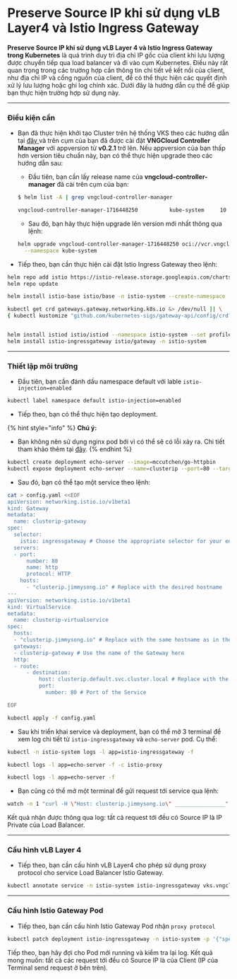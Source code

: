 # Preserve Source IP khi sử dụng vLB Layer4 và Istio Ingress Gateway

**Preserve Source IP khi sử dụng vLB Layer 4 và Istio Ingress Gateway trong Kubernetes** là quá trình duy trì địa chỉ IP gốc của client khi lưu lượng được chuyển tiếp qua load balancer và đi vào cụm Kubernetes. Điều này rất quan trọng trong các trường hợp cần thông tin chi tiết về kết nối của client, như địa chỉ IP và cổng nguồn của client, để có thể thực hiện các quyết định xử lý lưu lượng hoặc ghi log chính xác. Dưới đây là hướng dẫn cụ thể để giúp bạn thực hiện trường hợp sử dụng này.

***

### Điều kiện cần

*   Bạn đã thực hiện khởi tạo Cluster trên hệ thống VKS theo các hướng dẫn tại [đây ](expose-mot-service-thong-qua-vlb-layer4.md)và trên cụm của bạn đã được cài đặt **VNGCloud Controller Manager** với appversion từ **v0.2.1** trở lên. Nếu appversion của bạn thấp hơn version tiêu chuẩn này, bạn có thể thực hiện upgrade theo các hướng dẫn sau:

    * Đầu tiên, bạn cần lấy release name của **vngcloud-controller-manager** đã cài trên cụm của bạn:

    ```bash
    $ helm list -A | grep vngcloud-controller-manager

    vngcloud-controller-manager-1716448250          kube-system     10              2024-06-10 17:00:17.866548653 +0700 +07 deployed        vngcloud-controller-manager-0.2.3       v0.2.0
    ```

    * Sau đó, bạn hãy thực hiện upgrade lên version mới nhất thông qua lệnh:

    ```bash
    helm upgrade vngcloud-controller-manager-1716448250 oci://vcr.vngcloud.vn/81-vks-public/vks-helm-charts/vngcloud-controller-manager \
      --namespace kube-system
    ```
* Tiếp theo, bạn cần thực hiện cài đặt Istio Ingress Gateway theo lệnh:

```bash
helm repo add istio https://istio-release.storage.googleapis.com/charts
helm repo update

helm install istio-base istio/base -n istio-system --create-namespace --wait

kubectl get crd gateways.gateway.networking.k8s.io &> /dev/null || \
{ kubectl kustomize "github.com/kubernetes-sigs/gateway-api/config/crd?ref=v1.1.0" | kubectl apply -f -; }


helm install istiod istio/istiod --namespace istio-system --set profile=ambient
helm install istio-ingressgateway istio/gateway -n istio-system
```

***

### **Thiết lập môi trường**

* Đầu tiên, bạn cần đánh dấu namespace default với lable `istio-injection=enabled`

```bash
kubectl label namespace default istio-injection=enabled
```

* Tiếp theo, bạn có thể thực hiện tạo deployment.&#x20;

{% hint style="info" %}
**Chú ý:**&#x20;

* Bạn không nên sử dụng nginx pod bới vì có thể sẽ có lỗi xảy ra. Chi tiết tham khảo thêm tại [đây](https://medium.com/@syedhassaniiui/istio-common-issues-59340ae20241).
{% endhint %}

```bash
kubectl create deployment echo-server --image=mccutchen/go-httpbin
kubectl expose deployment echo-server --name=clusterip --port=80 --target-port=8080
```

* Sau đó, bạn có thể tạo một service theo lệnh:&#x20;

```bash
cat > config.yaml <<EOF
apiVersion: networking.istio.io/v1beta1
kind: Gateway
metadata:
  name: clusterip-gateway
spec:
  selector:
    istio: ingressgateway # Choose the appropriate selector for your environment
  servers:
  - port:
      number: 80
      name: http
      protocol: HTTP
    hosts:
      - "clusterip.jimmysong.io" # Replace with the desired hostname
---
apiVersion: networking.istio.io/v1beta1
kind: VirtualService
metadata:
  name: clusterip-virtualservice
spec:
  hosts:
  - "clusterip.jimmysong.io" # Replace with the same hostname as in the Gateway
  gateways:
  - clusterip-gateway # Use the name of the Gateway here
  http:
  - route:
      - destination:
          host: clusterip.default.svc.cluster.local # Replace with the actual hostname of your Service
          port:
            number: 80 # Port of the Service

EOF
```

```bash
kubectl apply -f config.yaml
```

* Sau khi triển khai service và deployment, bạn có thể mở 3 terminal để xem log chi tiết từ `istio-ingressgateway` và `echo-server` pod. Cụ thể:&#x20;

```bash
kubectl -n istio-system logs -l app=istio-ingressgateway -f
```

```bash
kubectl logs -l app=echo-server -f -c istio-proxy
```

```bash
kubectl logs -l app=echo-server -f
```

* Bạn cũng có thể mở một terminal để gửi request tới service qua lệnh:&#x20;

```bash
watch -n 1 "curl -H \"Host: clusterip.jimmysong.io\" ________________" # Replace with the IP of the Istio Ingress Gateway
```

Kết quả nhận được thông qua log: tất cả request tới đều có Source IP là IP Private của Load Balancer.

***



### Cấu hình vLB Layer 4

* Tiếp theo, bạn cần cấu hình vLB Layer4 cho phép sử dụng proxy protocol cho service Load Balancer Istio Gateway.&#x20;

```bash
kubectl annotate service -n istio-system istio-ingressgateway vks.vngcloud.vn/enable-proxy-protocol="*"
```

***

### Cấu hình Istio Gateway Pod

* Tiếp theo, bạn cần cấu hình Istio Gateway Pod nhận `proxy protocol`

```bash
kubectl patch deployment istio-ingressgateway -n istio-system -p '{"spec":{"template":{"metadata":{"annotations":{"proxy.istio.io/config":"{\"gatewayTopology\":{\"proxyProtocol\":{}}}"}}}}}'
```

Tiếp theo, bạn hãy đợi cho Pod mới running và kiểm tra lại log. Kết quả mong muốn: tất cả các request tới đều có Source IP là của Client (IP của Terminal send request ở bên trên).
